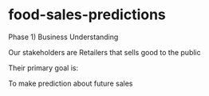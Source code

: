 # food-sales-predictions
Phase 1) Business Understanding

Our stakeholders are Retailers that sells good to the public 

Their primary goal is:

To make prediction about future sales
